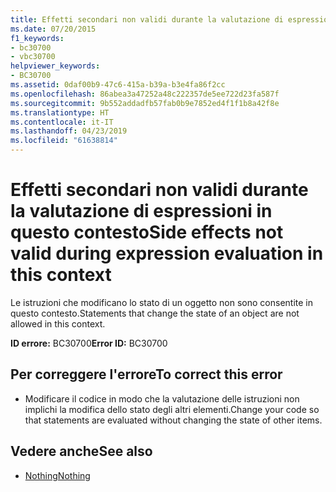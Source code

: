 ```yaml
---
title: Effetti secondari non validi durante la valutazione di espressioni in questo contesto
ms.date: 07/20/2015
f1_keywords:
- bc30700
- vbc30700
helpviewer_keywords:
- BC30700
ms.assetid: 0daf00b9-47c6-415a-b39a-b3e4fa86f2cc
ms.openlocfilehash: 86abea3a47252a48c222357de5ee722d23fa587f
ms.sourcegitcommit: 9b552addadfb57fab0b9e7852ed4f1f1b8a42f8e
ms.translationtype: HT
ms.contentlocale: it-IT
ms.lasthandoff: 04/23/2019
ms.locfileid: "61638814"
---
```

# <a name="side-effects-not-valid-during-expression-evaluation-in-this-context"></a><span data-ttu-id="e9742-102">Effetti secondari non validi durante la valutazione di espressioni in questo contesto</span><span class="sxs-lookup"><span data-stu-id="e9742-102">Side effects not valid during expression evaluation in this context</span></span>
<span data-ttu-id="e9742-103">Le istruzioni che modificano lo stato di un oggetto non sono consentite in questo contesto.</span><span class="sxs-lookup"><span data-stu-id="e9742-103">Statements that change the state of an object are not allowed in this context.</span></span>  
  
 <span data-ttu-id="e9742-104">**ID errore:** BC30700</span><span class="sxs-lookup"><span data-stu-id="e9742-104">**Error ID:** BC30700</span></span>  
  
## <a name="to-correct-this-error"></a><span data-ttu-id="e9742-105">Per correggere l'errore</span><span class="sxs-lookup"><span data-stu-id="e9742-105">To correct this error</span></span>  
  
- <span data-ttu-id="e9742-106">Modificare il codice in modo che la valutazione delle istruzioni non implichi la modifica dello stato degli altri elementi.</span><span class="sxs-lookup"><span data-stu-id="e9742-106">Change your code so that statements are evaluated without changing the state of other items.</span></span>  
  
## <a name="see-also"></a><span data-ttu-id="e9742-107">Vedere anche</span><span class="sxs-lookup"><span data-stu-id="e9742-107">See also</span></span>

- [<span data-ttu-id="e9742-108">Nothing</span><span class="sxs-lookup"><span data-stu-id="e9742-108">Nothing</span></span>](../../visual-basic/language-reference/nothing.md)
